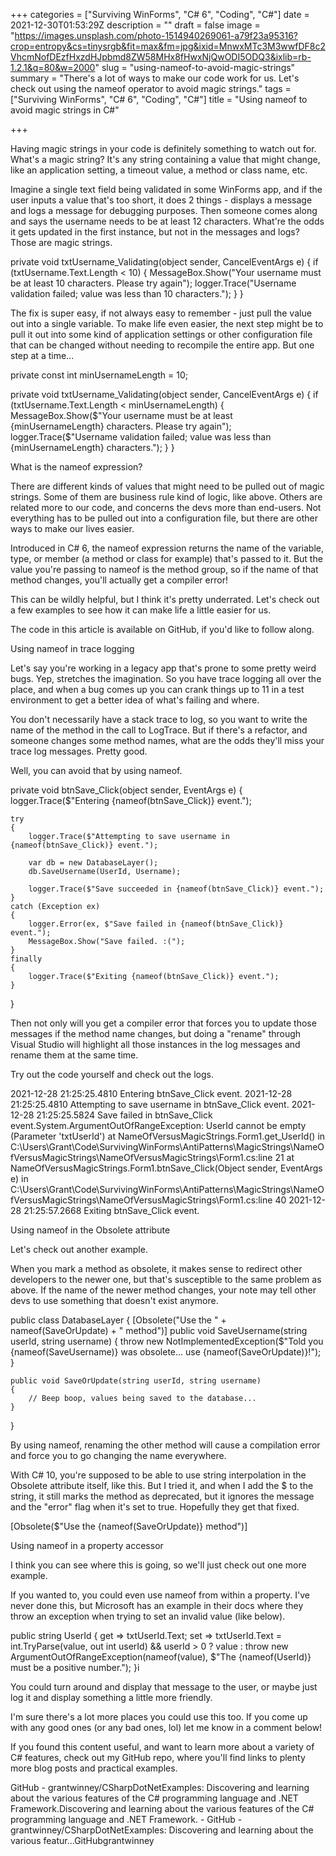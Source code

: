 +++
categories = ["Surviving WinForms", "C# 6", "Coding", "C#"]
date = 2021-12-30T01:53:29Z
description = ""
draft = false
image = "https://images.unsplash.com/photo-1514940269061-a79f23a95316?crop=entropy&cs=tinysrgb&fit=max&fm=jpg&ixid=MnwxMTc3M3wwfDF8c2VhcmNofDEzfHxzdHJpbmd8ZW58MHx8fHwxNjQwODI5ODQ3&ixlib=rb-1.2.1&q=80&w=2000"
slug = "using-nameof-to-avoid-magic-strings"
summary = "There's a lot of ways to make our code work for us. Let's check out using the nameof operator to avoid magic strings."
tags = ["Surviving WinForms", "C# 6", "Coding", "C#"]
title = "Using nameof to avoid magic strings in C#"

+++


Having magic strings in your code is definitely something to watch out for. What's a magic string? It's any string containing a value that might change, like an application setting, a timeout value, a method or class name, etc.

Imagine a single text field being validated in some WinForms app, and if the user inputs a value that's too short, it does 2 things - displays a message and logs a message for debugging purposes. Then someone comes along and says the username needs to be at least 12 characters. What're the odds it gets updated in the first instance, but not in the messages and logs? Those are magic strings.

private void txtUsername_Validating(object sender, CancelEventArgs e)
{
    if (txtUsername.Text.Length < 10)
    {
        MessageBox.Show("Your username must be at least 10 characters. Please try again");
        logger.Trace("Username validation failed; value was less than 10 characters.");
    }
}

The fix is super easy, if not always easy to remember - just pull the value out into a single variable. To make life even easier, the next step might be to pull it out into some kind of application settings or other configuration file that can be changed without needing to recompile the entire app. But one step at a time...

private const int minUsernameLength = 10;

private void txtUsername_Validating(object sender, CancelEventArgs e)
{
    if (txtUsername.Text.Length < minUsernameLength)
    {
        MessageBox.Show($"Your username must be at least {minUsernameLength} characters. Please try again");
        logger.Trace($"Username validation failed; value was less than {minUsernameLength} characters.");
    }
}


What is the nameof expression?

There are different kinds of values that might need to be pulled out of magic strings. Some of them are business rule kind of logic, like above. Others are related more to our code, and concerns the devs more than end-users. Not everything has to be pulled out into a configuration file, but there are other ways to make our lives easier.

Introduced in C# 6, the nameof expression returns the name of the variable, type, or member (a method or class for example) that's passed to it. But the value you're passing to nameof is the method group, so if the name of that method changes, you'll actually get a compiler error!

This can be wildly helpful, but I think it's pretty underrated. Let's check out a few examples to see how it can make life a little easier for us.



The code in this article is available on GitHub, if you'd like to follow along.




Using nameof in trace logging

Let's say you're working in a legacy app that's prone to some pretty weird bugs. Yep, stretches the imagination. So you have trace logging all over the place, and when a bug comes up you can crank things up to 11 in a test environment to get a better idea of what's failing and where.

You don't necessarily have a stack trace to log, so you want to write the name of the method in the call to LogTrace. But if there's a refactor, and someone changes some method names, what are the odds they'll miss your trace log messages. Pretty good.

Well, you can avoid that by using nameof.

private void btnSave_Click(object sender, EventArgs e)
{
    logger.Trace($"Entering {nameof(btnSave_Click)} event.");

    try
    {
        logger.Trace($"Attempting to save username in {nameof(btnSave_Click)} event.");

        var db = new DatabaseLayer();
        db.SaveUsername(UserId, Username);

        logger.Trace($"Save succeeded in {nameof(btnSave_Click)} event.");
    }
    catch (Exception ex)
    {
        logger.Error(ex, $"Save failed in {nameof(btnSave_Click)} event.");
        MessageBox.Show("Save failed. :(");
    }
    finally
    {
        logger.Trace($"Exiting {nameof(btnSave_Click)} event.");
    }
}

Then not only will you get a compiler error that forces you to update those messages if the method name changes, but doing a "rename" through Visual Studio will highlight all those instances in the log messages and rename them at the same time.

Try out the code yourself and check out the logs.

2021-12-28 21:25:25.4810  Entering btnSave_Click event.
2021-12-28 21:25:25.4810  Attempting to save username in btnSave_Click event.
2021-12-28 21:25:25.5824  Save failed in btnSave_Click event.System.ArgumentOutOfRangeException: UserId cannot be empty (Parameter 'txtUserId')
   at NameOfVersusMagicStrings.Form1.get_UserId() in C:\Users\Grant\Code\SurvivingWinForms\AntiPatterns\MagicStrings\NameOfVersusMagicStrings\NameOfVersusMagicStrings\Form1.cs:line 21
   at NameOfVersusMagicStrings.Form1.btnSave_Click(Object sender, EventArgs e) in C:\Users\Grant\Code\SurvivingWinForms\AntiPatterns\MagicStrings\NameOfVersusMagicStrings\NameOfVersusMagicStrings\Form1.cs:line 40
2021-12-28 21:25:57.2668  Exiting btnSave_Click event.


Using nameof in the Obsolete attribute

Let's check out another example.

When you mark a method as obsolete, it makes sense to redirect other developers to the newer one, but that's susceptible to the same problem as above. If the name of the newer method changes, your note may tell other devs to use something that doesn't exist anymore.

public class DatabaseLayer
{
    [Obsolete("Use the " + nameof(SaveOrUpdate) + " method")]
    public void SaveUsername(string userId, string username)
    {
        throw new NotImplementedException($"Told you {nameof(SaveUsername)} was obsolete... use {nameof(SaveOrUpdate)}!");
    }

    public void SaveOrUpdate(string userId, string username)
    {
        // Beep boop, values being saved to the database...
    }
}

By using nameof, renaming the other method will cause a compilation error and force you to go changing the name everywhere.

With C# 10, you're supposed to be able to use string interpolation in the Obsolete attribute itself, like this. But I tried it, and when I add the $ to the string, it still marks the method as deprecated, but it ignores the message and the "error" flag when it's set to true. Hopefully they get that fixed.

[Obsolete($"Use the {nameof(SaveOrUpdate)} method")]


Using nameof in a property accessor

I think you can see where this is going, so we'll just check out one more example.

If you wanted to, you could even use nameof from within a property. I've never done this, but Microsoft has an example in their docs where they throw an exception when trying to set an invalid value (like below).

public string UserId
{
    get => txtUserId.Text;
    set => txtUserId.Text = int.TryParse(value, out int userId) && userId > 0
               ? value
               : throw new ArgumentOutOfRangeException(nameof(value), $"The {nameof(UserId)} must be a positive number.");
}i

You could turn around and display that message to the user, or maybe just log it and display something a little more friendly.

I'm sure there's a lot more places you could use this too. If you come up with any good ones (or any bad ones, lol) let me know in a comment below!

If you found this content useful, and want to learn more about a variety of C# features, check out my GitHub repo, where you'll find links to plenty more blog posts and practical examples.

GitHub - grantwinney/CSharpDotNetExamples: Discovering and learning about the various features of the C# programming language and .NET Framework.Discovering and learning about the various features of the C# programming language and .NET Framework. - GitHub - grantwinney/CSharpDotNetExamples: Discovering and learning about the various featur…GitHubgrantwinney